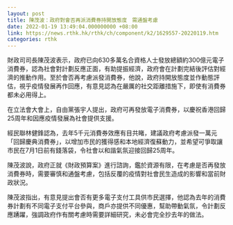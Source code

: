 ```yaml
---
layout: post
title: 陳茂波：政府對會否再派消費券持開放態度　需通盤考慮
date: 2022-01-19 13:49:04.000000000 +08:00
link: https://news.rthk.hk/rthk/ch/component/k2/1629557-20220119.htm
categories: rthk
---
```


財政司司長陳茂波表示，政府已向630多萬名合資格人士發放總額約300億元電子消費券，認為社會對計劃反應正面，有助提振經濟，政府會在計劃完結後評估對經濟的推動作用。至於會否再考慮派發消費券，他說，政府持開放態度並作動態評估，視乎疫情發展再作回應，有意見認為在嚴厲的社交距離措施下，即使有消費券都未必用得上。

在立法會大會上，自由黨張宇人提出，政府可再發放電子消費券，以慶祝香港回歸25周年和因應疫情發展為社會提供支援。

經民聯林健鋒認為，去年5千元消費券效應有目共睹，建議政府考慮派發一萬元「回歸慶典消費券」，以增加市民的獲得感和本地經濟復蘇動力，並希望可爭取讓市民在7月1日前有錢落袋，令社會以和諧氣氛迎接回歸25周年。

陳茂波說，政府正就《財政預算案》進行諮詢，鑑於資源有限，在考慮是否再發放消費券時，需要審慎和通盤考慮，包括反覆的疫情對社會民生造成的影響和當前財政狀況。

陳茂波指出，有意見提出會否有更多電子支付工具供市民選擇，他認為去年的消費券計劃有不同電子支付平台參與，商戶亦提供不同優惠，幫助帶動氣氛，令計劃反應踴躍，強調政府作有關考慮時需要詳細研究，未必會完全抄去年的做法。
